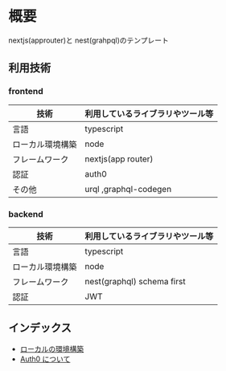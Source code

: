 # 概要
nextjs(approuter)と nest(grahpql)のテンプレート

## 利用技術

### frontend

| 技術             | 利用しているライブラリやツール等 |
| ---------------- | -------------------------------- |
| 言語             | typescript                       |
| ローカル環境構築 | node                             |
| フレームワーク   | nextjs(app router)               |
| 認証             | auth0                            |
| その他           | urql ,graphql-codegen            |

### backend

| 技術             | 利用しているライブラリやツール等 |
| ---------------- | -------------------------------- |
| 言語             | typescript                       |
| ローカル環境構築 | node                             |
| フレームワーク   | nest(graphql) schema first       |
| 認証             | JWT                              |

## インデックス

- [ローカルの環境構築](./docs/setup.md)
- [Auth0 について](./docs/auth0.md)
